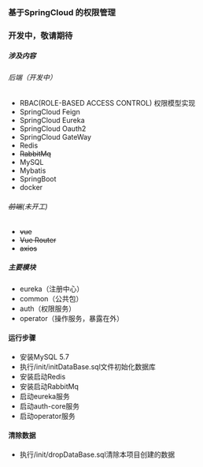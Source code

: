 ### 基于SpringCloud 的权限管理
### 开发中，敬请期待
##### 涉及内容
###### 后端（开发中）
* RBAC(ROLE-BASED ACCESS CONTROL) 权限模型实现
* SpringCloud Feign
* SpringCloud Eureka
* SpringCloud Oauth2
* SpringCloud GateWay
* Redis
* ~~RabbitMq~~
* MySQL
* Mybatis
* SpringBoot
* docker
###### ~~前端~~(未开工)
* ~~vue~~
* ~~Vue Router~~
* ~~axios~~


##### 主要模块
* eureka（注册中心）
* common（公共包）
* auth（权限服务）
* operator（操作服务，暴露在外）

#### 运行步骤 
* 安装MySQL 5.7
* 执行/init/initDataBase.sql文件初始化数据库
* 安装启动Redis
* 安装启动RabbitMq
* 启动eureka服务
* 启动auth-core服务
* 启动operator服务

#### 清除数据
* 执行/init/dropDataBase.sql清除本项目创建的数据